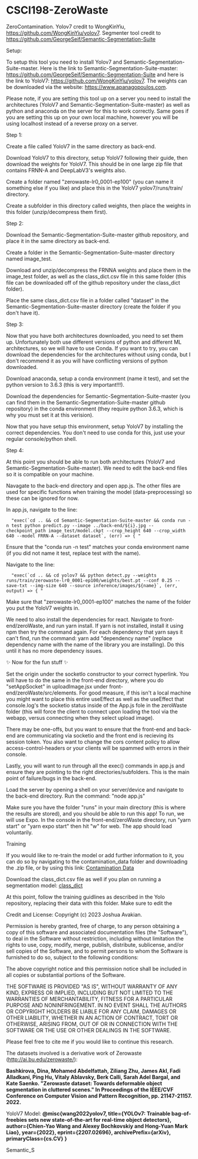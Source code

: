 # CSCI198-ZeroWaste

ZeroContamination. Yolov7 credit to WongKinYiu, https://github.com/WongKinYiu/yolov7. Segmenter tool credit to https://github.com/GeorgeSeif/Semantic-Segmentation-Suite

Setup:

To setup this tool you need to install Yolov7 and Semantic-Segmentation-Suite-master. Here is the link to Semantic-Segmentation-Suite-master: https://github.com/GeorgeSeif/Semantic-Segmentation-Suite and here is the link to YoloV7: https://github.com/WongKinYiu/yolov7. The weights can be downloaded via the website: https://www.apanagopoulos.com. 

Please note, if you are setting this tool up on a server you need to install the architectures (YoloV7 and Semantic-Segmentation-Suite-master) as well as python and anaconda on the server for this to work correctly. Same goes if you are setting this up on your own local machine, however you will be using localhost instead of a reverse proxy on a server.

Step 1:

Create a file called YoloV7 in the same directory as back-end.

Download YoloV7 to this directory, setup YoloV7 following their guide, then download the weights for YoloV7. This should be in one large zip file that contains FRNN-A and DeepLabV3's weights also. 

Create a folder named "zerowaste-lr0_0001-ep100" (you can name it something else if you like) and place this in the YoloV7 yolov7/runs/train/ directory.

Create a subfolder in this directory called weights, then place the weights in this folder (unzip/decompress them first).

Step 2:

Download the Semantic-Segmentation-Suite-master github repository, and place it in the same directory as back-end.

Create a folder in the Semantic-Segmentation-Suite-master directory named image_test.

Download and unzip/decompress the FRNNA weights and place them in the image_test folder, as well as the class_dict.csv file in this same folder (this file can be downloaded off of the github repository under the class_dict folder).

Place the same class_dict.csv file in a folder called "dataset" in the Semantic-Segmentation-Suite-master directory (create the folder if you don't have it).

Step 3:

Now that you have both architectures downloaded, you need to set them up. Unfortunately both use different versions of python and different ML architectures, so we will have to use Conda. If you want to try, you can download the dependencies for the architectures without using conda, but I don't recommend it as you will have conflicting versions of python downloaded.

Download anaconda, setup a conda environment (name it test), and set the python version to 3.6.3 (this is very important!!!).

Download the dependencies for Semantic-Segmentation-Suite-master (you can find them in the Semantic-Segmentation-Suite-master github repository) in the conda environment (they require python 3.6.3, which is why you must set it at this verision).

Now that you have setup this environment, setup YoloV7 by installing the correct dependencies. You don't need to use conda for this, just use your regular console/python shell.

Step 4:

At this point you should be able to run both architectures (YoloV7 and Semantic-Segmentation-Suite-master). We need to edit the back-end files so it is compatible on your machine.

Navagate to the back-end directory and open app.js. The other files are used for specific functions when training the model (data-preprocessing) so these can be ignored for now.

In app.js, navigate to the line: 

      "exec(`cd .. && cd Semantic-Segmentation-Suite-master && conda run -n test python predict.py --image ../back-end/${i}.jpg --checkpoint_path image_test/model.ckpt --crop_height 640 --crop_width 640 --model FRRN-A --dataset dataset`, (err) => { "
      
Ensure that the "conda run -n test" matches your conda environment name (if you did not name it test, replace test with the name).

Navigate to the line:

      "exec(`cd .. && cd yolov7 && python detect.py --weights runs/train/zerowaste-lr0_0001-ep100/weights/best.pt --conf 0.25 --save-txt --img-size 640 --source inference/images/${name}`, (err, output) => { "
      
Make sure that "zerowaste-lr0_0001-ep100" matches the name of the folder you put the YoloV7 weights in. 

We need to also install the dependencies for react. Navigate to front-end/zeroWaste, and run yarn install. If yarn is not installed, install it using npm then try the command again. For each dependency that yarn says it can't find, run the command: yarn add "dependency name" (replace dependency name with the name of the library you are installing). Do this until it has no more dependency issues.

✨ Now for the fun stuff ✨


Set the origin under the socketIo constructor to your correct hyperlink. You will have to do the same in the front-end directory, where you do "setAppSocket" in uploadImage.jsx under front-end/zeroWaste/src/elements. For good measure, if this isn't a local machine you might want to place this entire useEffect as well as the useEffect that console.log's the socketio status inside of the App.js fole in the zeroWaste folder (this will force the client to connect upon loading the tool via the webapp, versus connecting when they select upload image).

There may be one-offs, but you want to ensure that the front-end and back-end are communicating via socketio and the front end is recieving its session token. You also want to change the cors content policy to allow access-control-headers or your clients will be spammed with errors in their console.

Lastly, you will want to run through all the exec() commands in app.js and ensure they are pointing to the right directories/subfolders. This is the main point of failure/bugs in the back-end.

Load the server by opening a shell on your server/device and navigate to the back-end directory. Run the command: "node app.js"

Make sure you have the folder "runs" in your main directory (this is where the results are stored), and you should be able to run this app! To run, we will use Expo. In the console in the front-end/zeroWaste directory, run "yarn start" or "yarn expo start" then hit "w" for web. The app should load voluntarily.


Training

If you would like to re-train the model or add further information to it, you can do so by navigating to the contamination_data folder and downloading the .zip file, or by using this link: [Contamination Data](https://github.com/Javakian12/ZeroContamination/raw/main/contamination_data/zeroWaste_contamination_data.zip)

Download the class_dict.csv file as well if you plan on running a segmentation model: [class_dict]()

At this point, follow the training guidlines as described in the Yolo repository, replacing their data with this folder. Make sure to edit the 




Credit and License:
Copyright (c) 2023 Joshua Avakian.

Permission is hereby granted, free of charge, to any person obtaining a copy of this software and associated documentation files (the "Software"), to deal in the Software without restriction, including without limitation the rights to use, copy, modify, merge, publish, distribute, sublicense, and/or sell copies of the Software, and to permit persons to whom the Software is furnished to do so, subject to the following conditions:

The above copyright notice and this permission notice shall be included in all copies or substantial portions of the Software.

THE SOFTWARE IS PROVIDED "AS IS", WITHOUT WARRANTY OF ANY KIND, EXPRESS OR IMPLIED, INCLUDING BUT NOT LIMITED TO THE WARRANTIES OF MERCHANTABILITY, FITNESS FOR A PARTICULAR PURPOSE AND NONINFRINGEMENT. IN NO EVENT SHALL THE AUTHORS OR COPYRIGHT HOLDERS BE LIABLE FOR ANY CLAIM, DAMAGES OR OTHER LIABILITY, WHETHER IN AN ACTION OF CONTRACT, TORT OR OTHERWISE, ARISING FROM, OUT OF OR IN CONNECTION WITH THE SOFTWARE OR THE USE OR OTHER DEALINGS IN THE SOFTWARE.

Please feel free to cite me if you would like to continue this research.

The datasets involved is a derivative work of Zerowaste (http://ai.bu.edu/zerowaste/):

**Bashkirova, Dina, Mohamed Abdelfattah, Ziliang Zhu, James Akl, Fadi Alladkani, Ping Hu, Vitaly Ablavsky, Berk Calli, Sarah Adel Bargal, and Kate Saenko. "Zerowaste dataset: Towards deformable object segmentation in cluttered scenes." In Proceedings of the IEEE/CVF Conference on Computer Vision and Pattern Recognition, pp. 21147-21157. 2022.**

YoloV7 Model:
**@misc{wang2022yolov7,
      title={YOLOv7: Trainable bag-of-freebies sets new state-of-the-art for real-time object detectors}, 
      author={Chien-Yao Wang and Alexey Bochkovskiy and Hong-Yuan Mark Liao},
      year={2022},
      eprint={2207.02696},
      archivePrefix={arXiv},
      primaryClass={cs.CV}
}**

Semantic_S
